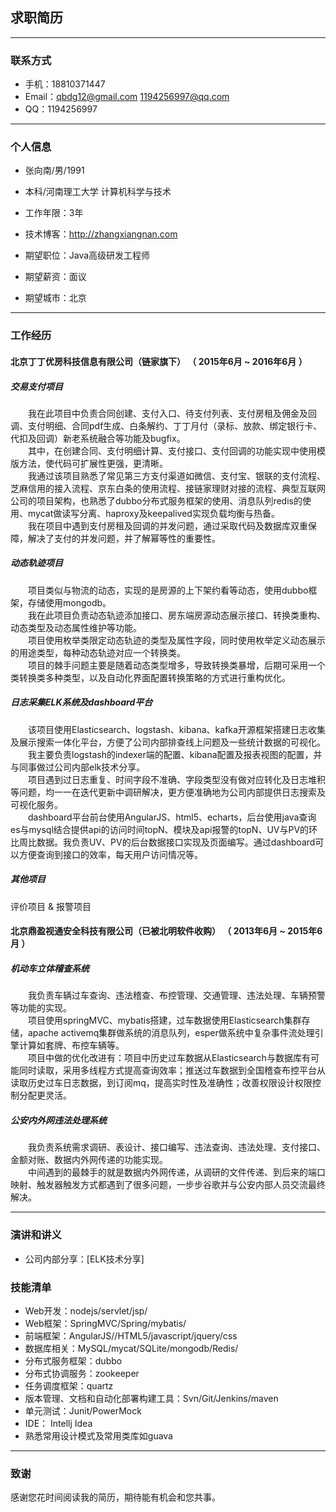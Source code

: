 ## 求职简历
---


### 联系方式
- 手机：18810371447
- Email：qbdg12@gmail.com   1194256997@qq.com
- QQ：1194256997

---

### 个人信息

 - 张向南/男/1991
 - 本科/河南理工大学   计算机科学与技术
 - 工作年限：3年
 - 技术博客：http://zhangxiangnan.com

 - 期望职位：Java高级研发工程师
 - 期望薪资：面议
 - 期望城市：北京

---

### 工作经历


#### 北京丁丁优房科技信息有限公司（链家旗下） （ 2015年6月 ~ 2016年6月 ）

##### 交易支付项目    
　　我在此项目中负责合同创建、支付入口、待支付列表、支付房租及佣金及回调、支付明细、合同pdf生成、白条解约、丁丁月付（录标、放款、绑定银行卡、代扣及回调）新老系统融合等功能及bugfix。   
　　其中，在创建合同、支付明细计算、支付接口、支付回调的功能实现中使用模版方法，使代码可扩展性更强，更清晰。   
　　我通过该项目熟悉了常见第三方支付渠道如微信、支付宝、银联的支付流程、芝麻信用的接入流程、京东白条的使用流程、接链家理财对接的流程、典型互联网公司的项目架构，也熟悉了dubbo分布式服务框架的使用、消息队列redis的使用、mycat做读写分离、haproxy及keepalived实现负载均衡与热备。   
　　我在项目中遇到支付房租及回调的并发问题，通过采取代码及数据库双重保障，解决了支付的并发问题，并了解幂等性的重要性。   

##### 动态轨迹项目
　　项目类似与物流的动态，实现的是房源的上下架约看等动态，使用dubbo框架，存储使用mongodb。   
　　我在此项目负责动态轨迹添加接口、房东端房源动态展示接口、转换类重构、动态类型及动态属性维护等功能。   
　　项目使用枚举类限定动态轨迹的类型及属性字段，同时使用枚举定义动态展示的用途类型，每种动态轨迹对应一个转换类。    
　　项目的棘手问题主要是随着动态类型增多，导致转换类暴增，后期可采用一个类转换类多种类型，以及自动化界面配置转换策略的方式进行重构优化。

##### 日志采集ELK系统及dashboard平台
　　该项目使用Elasticsearch、logstash、kibana、kafka开源框架搭建日志收集及展示搜索一体化平台，方便了公司内部排查线上问题及一些统计数据的可视化。  
　　我主要负责logstash的indexer端的配置、kibana配置及报表视图的配置，并与同事做过公司内部elk技术分享。   
　　项目遇到过日志重复、时间字段不准确、字段类型没有做对应转化及日志堆积等问题，均一一在迭代更新中调研解决，更方便准确地为公司内部提供日志搜索及可视化服务。    
　　dashboard平台前台使用AngularJS、html5、echarts，后台使用java查询es与mysql结合提供api的访问时间topN、模块及api报警的topN、UV与PV的环比周比数据。我负责UV、PV的后台数据接口实现及页面编写。通过dashboard可以方便查询到接口的效率，每天用户访问情况等。

##### 其他项目

评价项目 & 报警项目


#### 北京鼎盈视通安全科技有限公司（已被北明软件收购） （ 2013年6月 ~ 2015年6月 ）

##### 机动车立体稽查系统
　　我负责车辆过车查询、违法稽查、布控管理、交通管理、违法处理、车辆预警等功能的实现。   
　　项目使用springMVC、mybatis搭建，过车数据使用Elasticsearch集群存储，apache activemq集群做系统的消息队列，esper做系统中复杂事件流处理引擎计算如套牌、布控车辆等。    
　　项目中做的优化改进有：项目中历史过车数据从Elasticsearch与数据库有可能同时读取，采用多线程方式提高查询效率；推送过车数据到全国稽查布控平台从读取历史过车日志数据，到订阅mq，提高实时性及准确性；改善权限设计权限控制分配更灵活。


##### 公安内外网违法处理系统
　　我负责系统需求调研、表设计、接口编写、违法查询、违法处理、支付接口、金额对账、数据内外网传递的功能实现。   
　　中间遇到的最棘手的就是数据内外网传递，从调研的文件传递、到后来的端口映射、触发器触发方式都遇到了很多问题，一步步谷歌并与公安内部人员交流最终解决。

---

### 演讲和讲义
 - 公司内部分享：[ELK技术分享]

### 技能清单
- Web开发：nodejs/servlet/jsp/
- Web框架：SpringMVC/Spring/mybatis/
- 前端框架：AngularJS//HTML5/javascript/jquery/css
- 数据库相关：MySQL/mycat/SQLite/mongodb/Redis/
- 分布式服务框架：dubbo
- 分布式协调服务：zookeeper
- 任务调度框架：quartz
- 版本管理、文档和自动化部署构建工具：Svn/Git/Jenkins/maven
- 单元测试：Junit/PowerMock
- IDE： Intellj Idea
- 熟悉常用设计模式及常用类库如guava
---

### 致谢
感谢您花时间阅读我的简历，期待能有机会和您共事。
